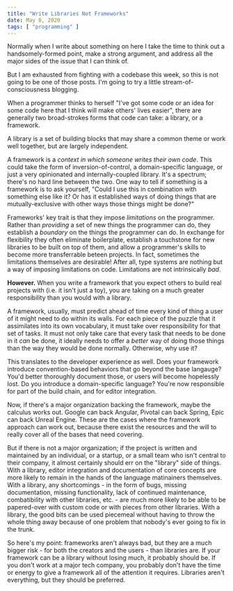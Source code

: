 ```yaml
---
title: "Write Libraries Not Frameworks"
date: May 8, 2020
tags: [ "programming" ]
---
```


Normally when I write about something on here I take the time to think out a 
handsomely-formed point, make a strong argument, and address all the major sides 
of the issue that I can think of.

But I am exhausted from fighting with a codebase this week, so this is not going 
to be one of those posts. I'm going to try a little stream-of-consciousness 
blogging.

When a programmer thinks to herself "I've got some code or an idea for some 
code here that I think will make others' lives easier", there are generally two 
broad-strokes forms that code can take: a library, or a framework.

A library is a set of building blocks that may share a common theme or work
well together, but are largely independent.

A framework is a *context in which someone writes their own code*. This could
take the form of inversion-of-control, a domain-specific language, or just a 
very opinionated and internally-coupled library. It's a spectrum; there's no 
hard line between the two. One way to tell if something is a framework is to 
ask yourself, "Could I use this in combination with something else like it? Or
has it established ways of doing things that are mutually-exclusive with other
ways those things might be done?"

Frameworks' key trait is that they impose *limitations* on the programmer. 
Rather than *providing* a set of new things the programmer can do, they 
establish a *boundary* on the things the programmer can do. In exchange for 
flexibility they often eliminate boilerplate, establish a touchstone for new 
libraries to be built on top of them, and allow a programmer's skills to become 
more transferrable beteen projects. In fact, sometimes the limitations 
themselves are desirable! After all, type systems are nothing but a way of 
imposing limitations on code. Limitations are not intrinsically *bad*.

**However.** When you write a framework that you expect others to build real 
projects with (i.e. it isn't just a toy), you are taking on a much greater 
responsibility than you would with a library.

A framework, usually, must predict ahead of time every kind of thing a user of 
it might need to do within its walls. For each piece of the puzzle that it 
assimilates into its own vocabulary, it must take over responsibility for that 
set of tasks. It must not only take care that every task that needs to be done 
in it *can* be done, it ideally needs to offer a *better* way of doing those 
things than the way they would be done normally. Otherwise, why use it?

This translates to the developer experience as well. Does your framework 
introduce convention-based behaviors that go beyond the base langauge? You'd 
better thoroughly document those, or users will become hopelessly lost. Do you 
introduce a domain-specific language? You're now responsible for part of the 
build chain, and for editor integration.

Now, if there's a major organization backing the framework, maybe the calculus
works out. Google can back Angular, Pivotal can back Spring, Epic can back 
Unreal Engine. These are the cases where the framework approach can work out,
because there exist the resources and the will to really cover all of the bases 
that need covering.

But if there is not a major organization; if the project is written and 
maintained by an individual, or a startup, or a small team who isn't central to 
their company, it almost certainly should err on the "library" side
of things. With a library, editor integration and documentation of core concepts 
are more likely to remain in the hands of the language matinainers themselves. 
With a library, any shortcomings - in the form of bugs, missing documentation, 
missing functionality, lack of continued maintenance, combatibility with other
libraries, etc. - are much more likely to be able to be papered-over with custom
code or with pieces from other libraries. With a library, the good bits can be 
used piecemeal without having to throw the whole thing away because of one 
problem that nobody's ever going to fix in the trunk.

So here's my point: frameworks aren't always bad, but they are a much bigger 
risk - for both the creators and the users - than libraries are. If your 
framework can be a library without losing much, it probably should be. If you
don't work at a major tech company, you probably don't have the time or energy
to give a framework all of the attention it requires. Libraries aren't 
everything, but they should be preferred.
